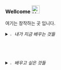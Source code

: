 ### Wellcome <img src="https://raw.githubusercontent.com/Tarikul-Islam-Anik/Animated-Fluent-Emojis/master/Emojis/Hand%20gestures/Hand%20with%20Fingers%20Splayed%20Light%20Skin%20Tone.png" alt="Hand with Fingers Splayed Light Skin Tone" width="25" height="25" />
여기는 창작하는 곳 입니다.

<!--GITHUB_ACTIVITY:{"rows": 5}-->




<i>
<details>
<summary>
  <img src="https://raw.githubusercontent.com/Tarikul-Islam-Anik/Animated-Fluent-Emojis/master/Emojis/Hand%20gestures/Eyes.png" alt="Eyes" width="2%" /> 내가 지금 배우는 것들
</summary>
   <br>
  
 ![java](https://img.shields.io/badge/Java-ED8B00?style=for-the-badge&logo=openjdk&logoColor=white) ![spring](https://img.shields.io/badge/Spring-6DB33F?style=for-the-badge&logo=spring&logoColor=white) ![oracle](https://img.shields.io/badge/oracle-F80000.svg?style=for-the-badge&logo=oracle&logoColor=white) ![python](https://img.shields.io/badge/Python-14354C?style=for-the-badge&logo=python&logoColor=white) ![js](https://img.shields.io/badge/JavaScript-F7DF1E?style=for-the-badge&logo=JavaScript&logoColor=white) ![html](https://img.shields.io/badge/HTML5-E34F26?style=for-the-badge&logo=html5&logoColor=white) ![css](https://img.shields.io/badge/CSS-239120?&style=for-the-badge&logo=css3&logoColor=white) 
 

</details>

<details>
<summary>
  <img src="https://raw.githubusercontent.com/Tarikul-Islam-Anik/Animated-Fluent-Emojis/master/Emojis/Travel%20and%20places/Fire.png" alt="Fire" width="2%" /> 배우고 싶은 것들
</summary>
   <br>

![node](https://img.shields.io/badge/Node.js-43853D?style=for-the-badge&logo=node.js&logoColor=white) ![linux](https://img.shields.io/badge/Linux-FCC624?style=for-the-badge&logo=linux&logoColor=black)


</details>


</i>
